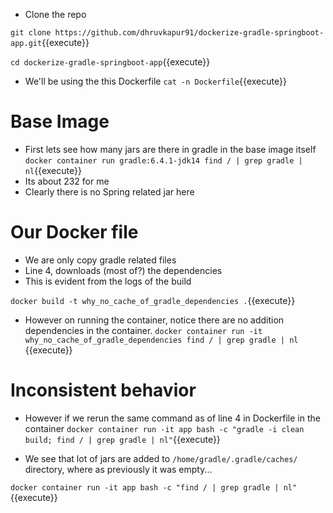- Clone the repo

`git clone https://github.com/dhruvkapur91/dockerize-gradle-springboot-app.git`{{execute}}

`cd dockerize-gradle-springboot-app`{{execute}}

- We'll be using the this Dockerfile
`cat -n Dockerfile`{{execute}}

# Base Image

- First lets see how many jars are there in gradle in the base image itself
`docker container run gradle:6.4.1-jdk14 find / | grep gradle | nl`{{execute}}
- Its about 232 for me
- Clearly there is no Spring related jar here

# Our Docker file

- We are only copy gradle related files
- Line 4, downloads (most of?) the dependencies 
- This is evident from the logs of the build

`docker build -t why_no_cache_of_gradle_dependencies .`{{execute}}

- However on running the container, notice there are no addition dependencies in the container. 
`docker container run -it why_no_cache_of_gradle_dependencies find / | grep gradle | nl `{{execute}}

# Inconsistent behavior

- However if we rerun the same command as of line 4 in Dockerfile in the container
`docker container run -it app bash -c "gradle -i clean build; find / | grep gradle | nl"`{{execute}}

- We see that lot of jars are added to `/home/gradle/.gradle/caches/` directory, where as previously it was empty...

`docker container run -it app bash -c "find / | grep gradle | nl"`{{execute}}
